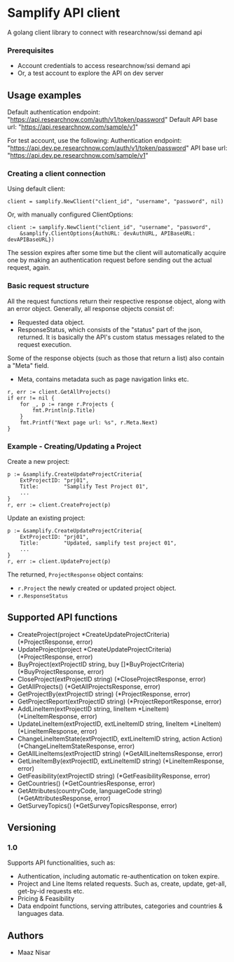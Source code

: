 # Samplify API client

A golang client library to connect with researchnow/ssi demand api

### Prerequisites

* Account credentials to access researchnow/ssi demand api
* Or, a test account to explore the API on dev server

## Usage examples

Default authentication endpoint: "https://api.researchnow.com/auth/v1/token/password"
Default API base url: "https://api.researchnow.com/sample/v1"

For test account, use the following:
Authentication endpoint: "https://api.dev.pe.researchnow.com/auth/v1/token/password"
API base url: "https://api.dev.pe.researchnow.com/sample/v1"

### Creating a client connection

Using default client:
```
client = samplify.NewClient("client_id", "username", "password", nil)
```

Or, with manually configured ClientOptions:
```
client := samplify.NewClient("client_id", "username", "password",
	&samplify.ClientOptions{AuthURL: devAuthURL, APIBaseURL: devAPIBaseURL})
```

The session expires after some time but the client will automatically acquire one by making an authentication request before sending out the actual request, again.

### Basic request structure

All the request functions return their respective response object, along with an error object.
Generally, all response objects consist of:
* Requested data object.
* ResponseStatus, which consists of the "status" part of the json, returned. It is basically the API's custom status messages related to the request execution.

Some of the response objects (such as those that return a list) also contain a "Meta" field.
* Meta, contains metadata such as page navigation links etc.

```
r, err := client.GetAllProjects()
if err != nil {
	for _, p := range r.Projects {
		fmt.Println(p.Title)
	}
	fmt.Printf("Next page url: %s", r.Meta.Next)
}
```

### Example - Creating/Updating a Project

Create a new project:
```
p := &samplify.CreateUpdateProjectCriteria{
	ExtProjectID: "prj01",
	Title:        "Samplify Test Project 01",
	...
}
r, err := client.CreateProject(p)
```

Update an existing project:

```
p := &samplify.CreateUpdateProjectCriteria{
	ExtProjectID: "prj01",
	Title:        "Updated, samplify test project 01",
	...
}
r, err := client.UpdateProject(p)
```

The returned, `ProjectResponse` object contains:
* `r.Project` the newly created or updated project object.
* `r.ResponseStatus`

## Supported API functions

* CreateProject(project *CreateUpdateProjectCriteria) (*ProjectResponse, error)
* UpdateProject(project *CreateUpdateProjectCriteria) (*ProjectResponse, error)
* BuyProject(extProjectID string, buy []*BuyProjectCriteria) (*BuyProjectResponse, error)
* CloseProject(extProjectID string) (*CloseProjectResponse, error)
* GetAllProjects() (*GetAllProjectsResponse, error)
* GetProjectBy(extProjectID string) (*ProjectResponse, error)
* GetProjectReport(extProjectID string) (*ProjectReportResponse, error)
* AddLineItem(extProjectID string, lineItem *LineItem) (*LineItemResponse, error)
* UpdateLineItem(extProjectID, extLineItemID string, lineItem *LineItem) (*LineItemResponse, error)
* ChangeLineItemState(extProjectID, extLineItemID string, action Action) (*ChangeLineItemStateResponse, error)
* GetAllLineItems(extProjectID string) (*GetAllLineItemsResponse, error)
* GetLineItemBy(extProjectID, extLineItemID string) (*LineItemResponse, error)
* GetFeasibility(extProjectID string) (*GetFeasibilityResponse, error)
* GetCountries() (*GetCountriesResponse, error)
* GetAttributes(countryCode, languageCode string) (*GetAttributesResponse, error)
* GetSurveyTopics() (*GetSurveyTopicsResponse, error)

## Versioning

### 1.0
Supports API functionalities, such as:
* Authentication, including automatic re-authentication on token expire.
* Project and Line Items related requests. Such as, create, update, get-all, get-by-id requests etc.
* Pricing & Feasibility
* Data endpoint functions, serving attributes, categories and countries & languages data.

## Authors

* Maaz Nisar